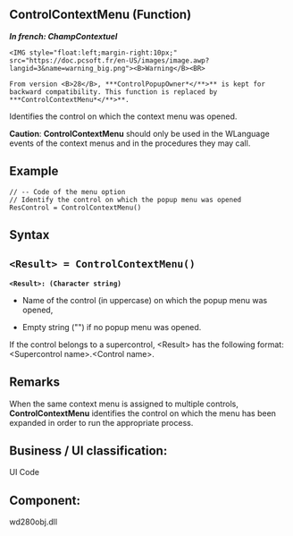 
## ControlContextMenu (Function)

***In french: ChampContextuel***

<DIV class="specObsolete">
	<IMG style="float:left;margin-right:10px;" src="https://doc.pcsoft.fr/en-US/images/image.awp?langid=3&name=warning_big.png"><B>Warning</B><BR>
	From version <B>28</B>, ***ControlPopupOwner*</**>** is kept for backward compatibility. This function is replaced by ***ControlContextMenu*</**>**.
</DIV><a name="XUse"></a>
<a name="Use"></a>
<a name="description"></a>
Identifies the control on which the context menu was opened.

**Caution**: **ControlContextMenu** should only be used in the WLanguage events of the context menus and in the procedures they may call.




<a name="Example1"></a>
<a name="sample_code"></a>

## Example


```wl
// -- Code of the menu option
// Identify the control on which the popup menu was opened
ResControl = ControlContextMenu()
```

<a name="XSYNTAX"></a>
<a name="SYNTAX1"></a>

## Syntax

`<Result> = ControlContextMenu()`
---

**`<Result>: (Character string)`**



- Name of the control (in uppercase) on which the popup menu was opened, 

- Empty string ("") if no popup menu was opened.




If the control belongs to a supercontrol, &lt;Result&gt; has the following format: &lt;Supercontrol name&gt;.&lt;Control name&gt;.  



<a name="NOTE0"></a>
<a name="NOTE0_1"></a>

## Remarks
When the same context menu is assigned to multiple controls, **ControlContextMenu** identifies the control on which the menu has been expanded in order to run the appropriate process.

<a name="XComponent"></a>

## Business / UI classification:
UI Code
## Component:
wd280obj.dll
